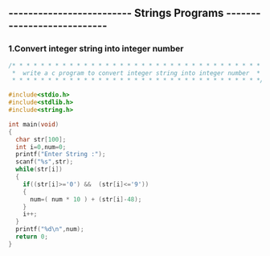 ## ------------------------- Strings Programs ---------------------------
### 1.Convert integer string into integer number
```c
/* * * * * * * * * * * * * * * * * * * * * * * * * * * * * * * * * * *
 *  write a c program to convert integer string into integer number  *
 * * * * * * * * * * * * * * * * * * * * * * * * * * * * * * * * * * */

#include<stdio.h>
#include<stdlib.h>
#include<string.h>

int main(void)
{
  char str[100];
  int i=0,num=0;
  printf("Enter String :");
  scanf("%s",str);
  while(str[i])
  {
    if((str[i]>='0') &&  (str[i]<='9'))
    {
      num=( num * 10 ) + (str[i]-48);
    }
    i++;
  }
  printf("%d\n",num);
  return 0;
}
```
